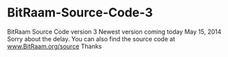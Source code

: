 BitRaam-Source-Code-3
=====================

BitRaam Source Code version 3
Newest version coming today May 15, 2014
Sorry about the delay.
You can also find the source code at 
www.BitRaam.org/source
Thanks
